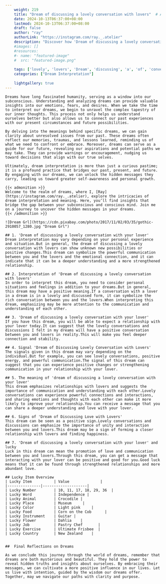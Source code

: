 ```yaml
---
    weight: 219
    title: "Dream of discussing a lovely conversation with lovers"  # Assuming 'title' column exists
    date: 2024-10-13T06:37:00+08:00
    lastmod: 2024-10-13T06:37:00+08:00
    draft: false
    author: "ray"
    authorLink: "https://instagram.com/ray._.atelier"
    description: "Discover how 'Dream of discussing a lovely conversation with lovers' can interpret your future and uncover its significant meanings in your life."
    #images: []
    #resources:
    #- name: "featured-image"
    #  src: "featured-image.png"
    
    tags: ['lovely', 'lovers', 'Dream', 'discussing', 'a', 'of', 'conversation', 'with']
    categories: ["Dream Interpretation"]
    
    lightgallery: true
---
```

    
    Dreams have long fascinated humanity, serving as a window into our subconscious. Understanding and analyzing dreams can provide valuable insights into our emotions, fears, and desires. When we take the time to interpret our dreams, we begin to unravel the complex tapestry of our inner thoughts. This process not only helps us understand ourselves better but also allows us to connect our past experiences with our present circumstances and future possibilities.
    
    By delving into the meanings behind specific dreams, we can gain clarity about unresolved issues from our past. These dreams often reflect our memories, traumas, and lessons learned, reminding us of what we need to confront or embrace. Moreover, dreams can serve as a guide for our future, revealing our aspirations and potential paths we may take. They can provide warnings or encouragement, nudging us toward decisions that align with our true selves.
    
    Ultimately, dream interpretation is more than just a curious pastime; it is a profound practice that bridges our past, present, and future. By engaging with our dreams, we can unlock the hidden messages they carry, leading us toward greater self-awareness and personal growth.
    
    {{< admonition >}}
    Welcome to the realm of dreams, where I, [Ray](https://instagram.com/ray._.atelier), explore the intricacies of dream interpretation and meaning. Here, you’ll find insights that bridge the gap between your subconscious and conscious mind. Join me on a journey to uncover the hidden messages in your dreams.
    {{< /admonition >}}
    
    ![Dream Grl](https://cdn.pixabay.com/photo/2017/11/02/03/35/gothic-2910057_1280.jpg "Dream Grl")
    
    ## 1. 'Dream of discussing a lovely conversation with your lover'
    Dream interpretation may vary depending on your personal experience and situation.But in general, the dream of discussing a lovely conversation with lovers can show unknown new possibilities or positive changes.This dream can symbolize the powerful communication between you and the lovers and the emotional connection, and it can indicate that it can be a deeper understanding and a more strengthened relationship.
    
    ## 2. Interpretation of 'Dream of discussing a lovely conversation with lovers'
    In order to interpret this dream, you need to consider personal situations and feelings in addition to your dreams.But in general, this dream may have a positive meaning.If a conversation with a lover in a dream is in a lovely and discussed form, it can symbolize the rich conversation between you and the lovers.When interpreting this dream, emphasizing may be more attention to the communication and understanding of each other.
    
    ## 3. 'Dream of discussing a lovely conversation with your lover'
    If you have this dream, you will be able to expect a relationship with your lover today.It can suggest that the lovely conversations and discussions I felt in my dreams will have a positive conversation between you and lovers in reality.This will make you feel deeper connection and stability.
    
    ## 4. Signal 'Dream of Discussing Lovely Conversation with Lovers'
    The signals given in this dream may vary depending on the individual.But for example, you can see lovely conversations, positive energy, and powerful communication.The signal of this dream can suggest that you can experience positive changes or strengthening communication in your relationship with your lover.
    
    ## 5. The meaning of 'dream of discussing a lovely conversation with your lover'
    This dream emphasizes relationships with lovers and suggests the importance of communication and understanding with each other.Lovely conversations can experience powerful connections and interactions, and sharing emotions and thoughts with each other can make it more likely to improve your relationship.You can receive a message that you can share a deeper understanding and love with your lover.
    
    ## 6. Signs of 'Dream of Discussing Love with Lovers'
    This dream can be seen as a positive sign.Lovely conversations and discussions can emphasize the importance of unity and interaction between you and lovers.This dream may be a sign of forming a closer relationship with lovers and finding happiness.
    
    ## 7. 'Dream of discussing a lovely conversation with your lover' and lucky
    Luck in this dream can mean the promotion of love and communication between you and lovers.Through this dream, you can get a message that interacting with your lover can be positive and good for you.Good luck means that it can be found through strengthened relationships and more abundant love.
    
    ## Lucky Item Overview
    | Lucky Item          | Value              |
    |---------------|--------------------|
    | Lucky Number        | 10, 11, 17, 18, 29, 36  |
    | Lucky Word          | Independence |
    | Lucky Animal        | Crocodile |
    | Lucky Place         | Museum     |
    | Lucky Color         | Light pink     |
    | Lucky Food          | Corn on the Cob      |
    | Lucky Instrument    | Guitar |
    | Lucky Flower        | Dahlia    |
    | Lucky Job           | Pastry Chef       |
    | Lucky Exercise      | Ultimate Frisbee  |
    | Lucky Country       | New Zealand    |
    
    
    ##  Final Reflections on Dreams
    
    As we conclude this journey through the world of dreams, remember that dreams are both mysterious and beautiful. They hold the power to reveal hidden truths and insights about ourselves. By embracing their messages, we can cultivate a more positive influence in our lives. Let us live with intention, guided by the wisdom our dreams offer. Together, may we navigate our paths with clarity and purpose.
    